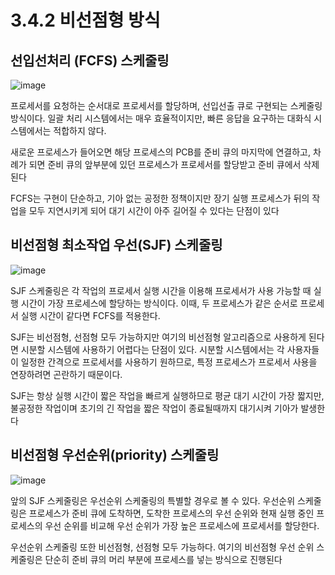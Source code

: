 # 3.4.2 비선점형 방식

## 선입선처리 (FCFS) 스케줄링 
![image](https://github.com/gdsc-konkuk/Plantory-Android/assets/81434152/4580ddba-46f9-4489-8da7-a77076aa1bfb)

프로세서를 요청하는 순서대로 프로세서를 할당하며, 선입선출 큐로 구현되는 스케줄링 방식이다. 일괄 처리 시스템에서는 매우 효율적이지만, 빠른 응답을 요구하는 대화식 시스템에서는 적합하지 않다.

새로운 프로세스가 들어오면 해당 프로세스의 PCB를 준비 큐의 마지막에 연결하고, 차례가 되면 준비 큐의 앞부분에 있던 프로세스가 프로세서를 할당받고 준비 큐에서 삭제된다

FCFS는 구현이 단순하고, 기아 없는 공정한 정책이지만 장기 실행 프로세스가 뒤의 작업을 모두 지연시키게 되어 대기 시간이 아주 길어질 수 있다는 단점이 있다

## 비선점형 최소작업 우선(SJF) 스케줄링

![image](https://github.com/gdsc-konkuk/Plantory-Android/assets/81434152/5c06f3aa-fc96-4be3-a3c5-774dd73f6a0b)

SJF 스케줄링은 각 작업의 프로세서 실행 시간을 이용해 프로세서가 사용 가능할 때 실행 시간이 가장 프로세스에 할당하는 방식이다. 이때, 두 프로세스가 같은 순서로 프로세서 실행 시간이 같다면 FCFS를 적용한다. 

SJF는 비선점형, 선점형 모두 가능하지만 여기의 비선점형 알고리즘으로 사용하게 된다면 시분할 시스템에 사용하기 어렵다는 단점이 있다. 시분할 시스템에서는 각 사용자들이 일정한 간격으로 프로세서를 사용하기 원하므로, 특정 프로세스가 프로세서 사용을 연장하려면 곤란하기 때문이다.

SJF는 항상 실행 시간이 짧은 작업을 빠르게 실행하므로 평균 대기 시간이 가장 짧지만, 불공정한 작업이며 초기의 긴 작업을 짧은 작업이 종료될때까지 대기시켜 기아가 발생한다

## 비선점형 우선순위(priority) 스케줄링

![image](https://github.com/gdsc-konkuk/Plantory-Android/assets/81434152/e10ee9de-f11c-411a-88b0-d8f1d8f38b7a)

앞의 SJF 스케줄링은 우선순위 스케줄링의 특별할 경우로 볼 수 있다. 우선순위 스케줄링은 프로세스가 준비 큐에 도착하면, 도착한 프로세스의 우선 순위와 현재 실행 중인 프로세스의 우선 순위를 비교해 우선 순위가 가장 높은 프로세스에 프로세서를 할당한다. 

우선순위 스케줄링 또한 비선점형, 선점형 모두 가능하다. 여기의 비선점형 우선 순위 스케줄링은 단순히 준비 큐의 머리 부분에 프로세스를 넣는 방식으로 진행된다